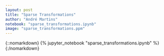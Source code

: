 ```yaml
---
layout: post
title: "Sparse Transformations"
author: "André Martins"
notebook: "sparse_transformations.ipynb"
image: "sparse_transformations.ppm"
---
```


{::nomarkdown}
{% jupyter_notebook "sparse_transformations.ipynb" %}
{:/nomarkdown}
